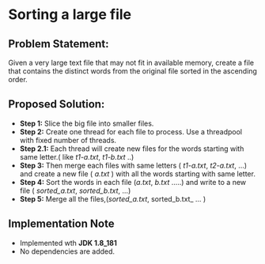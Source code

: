 # Sorting a large file

## Problem Statement:
Given a very large text file that may not fit in available memory, create a file that contains the distinct words from the original file sorted in the ascending order.

## Proposed Solution:
 * **Step 1:** Slice the big file into smaller files.
 * **Step 2:** Create one thread for each file to process. Use a threadpool with fixed number of threads.
 * **Step 2.1:** Each thread will create new files for the words starting with same letter.( like _t1-a.txt_, _t1-b.txt_ ..)
 * **Step 3:** Then merge each files with same letters ( _t1-a.txt_, _t2-a.txt_, ...) and create a new file ( _a.txt_ ) with all the words starting with same letter.
 * **Step 4:** Sort the words in each file (_a.txt_, _b.txt_ .....) and write to a new file ( _sorted_a.txt_, _sorted_b.txt_, ...)
 * **Step 5:** Merge all the files,(_sorted_a.txt_, sorted_b.txt_ ... )

## Implementation Note
* Implemented wth **JDK 1.8_181**
* No dependencies are added.